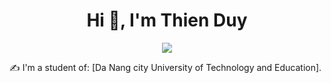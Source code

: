 <h1 align="center">Hi 👋, I'm Thien Duy</h1>
<p align="center" color="#36BCF7FF"><img src="https://readme-typing-svg.herokuapp.com?lines=I'm+a+Java+Developer;I'm+a+Coder"></p>
✍ I'm a student of: [Da Nang city University of Technology and Education].












